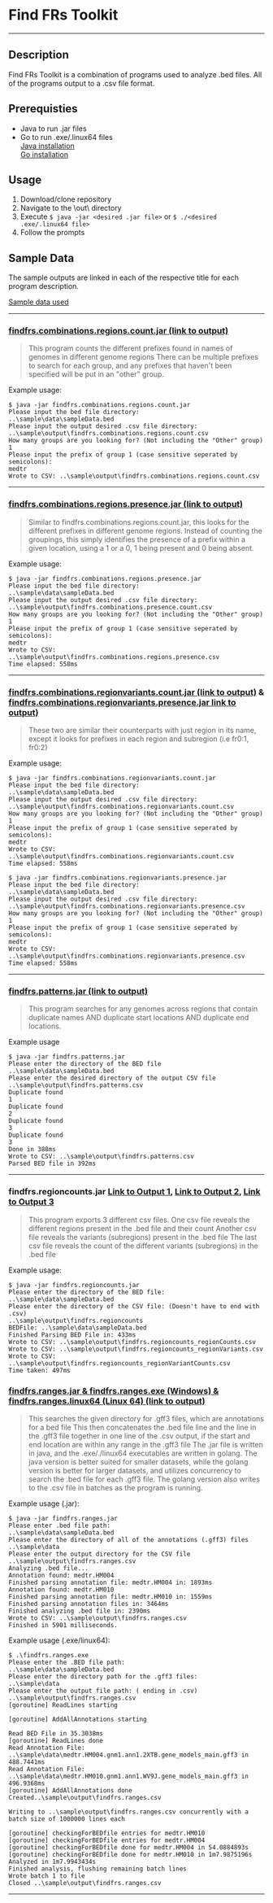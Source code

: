 # Find FRs Toolkit
---

## Description

Find FRs Toolkit is a combination of programs used to analyze .bed files. All of the programs output to a .csv file format.

## Prerequisties 

- Java to run .jar files
- Go to run .exe/.linux64 files <br />
[Java installation](https://www.java.com/en/download/help/download_options.html) <br />
[Go installation](https://go.dev/doc/install) <br />

## Usage

1. Download/clone repository
2. Navigate to the \out\ directory
3. Execute ```$ java -jar <desired .jar file>``` or ```$ ./<desired .exe/.linux64 file>```
4. Follow the prompts

## Sample Data

The sample outputs are linked in each of the respective title for each program description.

[Sample data used](https://github.com/vfdizon/find-frs-toolkit/tree/master/sample/data)

---

### [findfrs.combinations.regions.count.jar (link to output)](https://github.com/vfdizon/find-frs-toolkit/blob/master/sample/output/findfrs.combinations.regions.count.csv)
> This program counts the different prefixes found in names of genomes in different genome regions
> There can be multiple prefixes to search for each group, and any prefixes that haven't been specified will be put in an "other" group.

Example usage: 
```
$ java -jar findfrs.combinations.regions.count.jar
Please input the bed file directory:
..\sample\data\sampleData.bed
Please input the output desired .csv file directory:
..\sample\output\findfrs.combinations.regions.count.csv
How many groups are you looking for? (Not including the "Other" group)
1
Please input the prefix of group 1 (case sensitive seperated by semicolons):
medtr
Wrote to CSV: ..\sample\output\findfrs.combinations.regions.count.csv
```
---
### [findfrs.combinations.regions.presence.jar (link to output)](https://github.com/vfdizon/find-frs-toolkit/blob/master/sample/output/findfrs.combinations.regions.presence.csv)
> Similar to findfrs.combinations.regions.count.jar, this looks for the different prefixes in different genome regions.
> Instead of counting the groupings, this simply identifies the presence of a prefix within a given location, using a 1 or a 0, 1 being present and 0 being absent.

Example usage: 
```
$ java -jar findfrs.combinations.regions.presence.jar
Please input the bed file directory:
..\sample\data\sampleData.bed
Please input the output desired .csv file directory:
..\sample\output\findfrs.combinations.presence.count.csv
How many groups are you looking for? (Not including the "Other" group)
1
Please input the prefix of group 1 (case sensitive seperated by semicolons):
medtr
Wrote to CSV: ..\sample\output\findfrs.combinations.regions.presence.csv
Time elapsed: 558ms
```
---
### [findfrs.combinations.regionvariants.count.jar (link to output)](https://github.com/vfdizon/find-frs-toolkit/blob/master/sample/output/findfrs.combinations.regionvariants.count.csv) & [findfrs.combinations.regionvariants.presence.jar link to output)](https://github.com/vfdizon/find-frs-toolkit/blob/master/sample/output/findfrs.combinations.regionvariants.presence.csv)
> These two are similar their counterparts with just region in its name, except it looks for prefixes in each region and subregion (i.e fr0:1, fr0:2)

Example usage:
```
$ java -jar findfrs.combinations.regionvariants.count.jar
Please input the bed file directory:
..\sample\data\sampleData.bed
Please input the output desired .csv file directory:
..\sample\output\findfrs.combinations.regionvariants.count.csv
How many groups are you looking for? (Not including the "Other" group)
1
Please input the prefix of group 1 (case sensitive seperated by semicolons):
medtr
Wrote to CSV: ..\sample\output\findfrs.combinations.regionvariants.count.csv
Time elapsed: 558ms
```

```
$ java -jar findfrs.combinations.regionvariants.presence.jar
Please input the bed file directory:
..\sample\data\sampleData.bed
Please input the output desired .csv file directory:
..\sample\output\findfrs.combinations.regionvariants.presence.csv
How many groups are you looking for? (Not including the "Other" group)
1
Please input the prefix of group 1 (case sensitive seperated by semicolons):
medtr
Wrote to CSV: ..\sample\output\findfrs.combinations.regionvariants.presence.csv
Time elapsed: 558ms
```
---
### [findfrs.patterns.jar (link to output)](https://github.com/vfdizon/find-frs-toolkit/blob/master/sample/output/findfrs.patterns.csv)
> This program searches for any genomes across regions that contain duplicate names AND duplicate start locations AND duplicate end locations.

Example usage
```
$ java -jar findfrs.patterns.jar
Please enter the directory of the BED file
..\sample\data\sampleData.bed
Please enter the desired directory of the output CSV file
..\sample\output\findfrs.patterns.csv
Duplicate found
1
Duplicate found
2
Duplicate found
3
Duplicate found
3
Done in 388ms
Wrote to CSV: ..\sample\output\findfrs.patterns.csv
Parsed BED file in 392ms
```

---
### findfrs.regioncounts.jar [Link to Output 1](https://github.com/vfdizon/find-frs-toolkit/blob/master/sample/output/findfrs.regioncounts_regionCounts.csv), [Link to Output 2](https://github.com/vfdizon/find-frs-toolkit/blob/master/sample/output/findfrs.regioncounts_regionVariants.csv), [Link to Output 3](https://github.com/vfdizon/find-frs-toolkit/blob/master/sample/output/findfrs.regioncounts_regionVariantCounts.csv) 
> This program exports 3 different csv files.
> One csv file reveals the different regions present in the .bed file and their count
> Another csv file reveals the variants (subregions) present in the .bed file
> The last csv file reveals the count of the different variants (subregions) in the .bed file

Example usage: 
```
$ java -jar findfrs.regioncounts.jar
Please enter the directory of the BED file:
..\sample\data\sampleData.bed
Please enter the directory of the CSV file: (Doesn't have to end with .csv)
..\sample\output\findfrs.regioncounts
BEDFile: ..\sample\data\sampleData.bed
Finished Parsing BED File in: 433ms
Wrote to CSV: ..\sample\output\findfrs.regioncounts_regionCounts.csv
Wrote to CSV: ..\sample\output\findfrs.regioncounts_regionVariants.csv
Wrote to CSV: ..\sample\output\findfrs.regioncounts_regionVariantCounts.csv
Time taken: 497ms
```

### [findfrs.ranges.jar & findfrs.ranges.exe (Windows) & findfrs.ranges.linux64 (Linux 64) (link to output)](https://github.com/vfdizon/find-frs-toolkit/blob/master/sample/output/findfrs.ranges.csv)
> This searches the given directory for .gff3 files, which are annotations for a bed file
> This then concatenates the .bed file line and the line in the .gff3 file together in one line of the .csv output, if the start and end location are within any range in the .gff3 file
> The .jar file is written in java, and the .exe/./linux64 executables are written in golang.
> The java version is better suited for smaller datasets, while the golang version is better for larger datasets, and utilizes concurrency to search the .bed file for each .gff3 file.
> The golang version also writes to the .csv file in batches as the program is running.

Example usage (.jar):
```
$ java -jar findfrs.ranges.jar
Please enter .bed file path:
..\sample\data\sampleData.bed
Please enter the directory of all of the annotations (.gff3) files
..\sample\data
Please enter the output directory for the CSV file
..\sample\output\findfrs.ranges.csv
Analyzing .bed file...
Annotation found: medtr.HM004
Finished parsing annotation file: medtr.HM004 in: 1893ms
Annotation found: medtr.HM010
Finished parsing annotation file: medtr.HM010 in: 1559ms
Finished parsing annotation files in: 3464ms
Finished analyzing .bed file in: 2390ms
Wrote to CSV: ..\sample\output\findfrs.ranges.csv
Finished in 5901 milliseconds.
```
Example usage (.exe/linux64):
```
$ .\findfrs.ranges.exe
Please enter the .BED file path:
..\sample\data\sampleData.bed
Please enter the directory path for the .gff3 files:
..\sample\data
Please enter the output file path: ( ending in .csv)
..\sample\output\findfrs.ranges.csv
[goroutine] ReadLines starting

[goroutine] AddAllAnnotations starting

Read BED File in 35.3038ms
[goroutine] ReadLines done
Read Annotation File: ..\sample\data\medtr.HM004.gnm1.ann1.2XTB.gene_models_main.gff3 in 488.7441ms
Read Annotation File: ..\sample\data\medtr.HM010.gnm1.ann1.WV9J.gene_models_main.gff3 in 496.9368ms
[goroutine] AddAllAnnotations done
Created..\sample\output\findfrs.ranges.csv

Writing to ..\sample\output\findfrs.ranges.csv concurrently with a batch size of 1000000 lines each

[goroutine] checkingForBEDfile entries for medtr.HM010
[goroutine] checkingForBEDfile entries for medtr.HM004
[goroutine] checkingForBEDfile done for medtr.HM004 in 54.0884893s
[goroutine] checkingForBEDfile done for medtr.HM010 in 1m7.9875196s
Analyzed in 1m7.9943434s
Finished analysis, flushing remaining batch lines
Wrote batch 1 to file
Closed ..\sample\output\findfrs.ranges.csv
```

---

